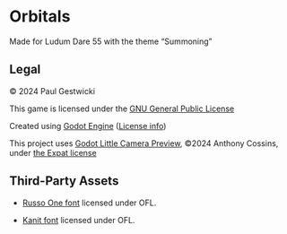 # Orbitals

Made for Ludum Dare 55 with the theme &ldquo;Summoning&rdquo;

## Legal

&copy; 2024 Paul Gestwicki

This game is licensed under the [GNU General Public License](LICENSE)

Created using [Godot Engine](https://godotengine.org/) ([License info](https://godotengine.org/license/))

This project uses [Godot Little Camera Preview](https://github.com/anthonyec/godot_little_camera_preview),
&copy;2024 Anthony Cossins, under [the Expat license](https://github.com/anthonyec/godot_little_camera_preview/blob/main/LICENSE)

## Third-Party Assets

- [Russo One font](https://fonts.google.com/specimen/Russo+One) licensed under OFL.

- [Kanit font](https://fonts.google.com/specimen/Kanit) licensed under OFL.